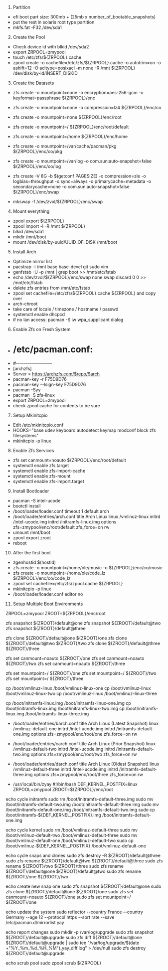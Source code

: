 1. Partition

 - efi boot part size: 300mb + (25mb x number_of_bootable_snapshots)
 - put the rest in solaris root type partition
 - mkfs.fat -F32 /dev/sda1

2. Create the Pool

 - Check device id with blkid /dev/sda2
 - export ZRPOOL=zmypool
 - touch /etc/zfs/${ZRPOOL}.cache
 - zpool create -o cachefile=/etc/zfs/${ZRPOOL}.cache -o autotrim=on -o ashift=12 -O acltype=posixacl -m none -R /mnt ${ZRPOOL} /dev/disk/by-id/INSERT_DISKID

3. Create the Datasets

 - zfs create -o mountpoint=none -o encryption=aes-256-gcm -o keyformat=passphrase ${ZRPOOL}/enc
 - zfs create -o mountpoint=none -o compression=lz4 ${ZRPOOL}/enc/co
 - zfs create -o mountpoint=none ${ZRPOOL}/enc/root
 - zfs create -o mountpoint=/ ${ZRPOOL}/enc/root/default
 - zfs create -o mountpoint=/home ${ZRPOOL}/enc/home
 - zfs create -o mountpoint=/var/cache/pacman/pkg ${ZRPOOL}/enc/co/pkg
 - zfs create -o mountpoint=/var/log -o com.sun:auto-snapshot=false ${ZRPOOL}/enc/co/log

 - zfs create -V 8G -b $(getconf PAGESIZE) -o compression=zle -o logbias=throughput -o sync=always -o primarycache=metadata -o secondarycache=none -o com.sun:auto-snapshot=false ${ZRPOOL}/enc/swap
 - mkswap -f /dev/zvol/${ZRPOOL}/enc/swap

4. Mount everything

 - zpool export ${ZRPOOL}
 - zpool import -l -R /mnt ${ZRPOOL}
 - blkid /dev/sda1
 - mkdir /mnt/boot
 - mount /dev/disk/by-uuid/UUID_OF_DISK /mnt/boot

5. Install Arch

 - Optimize mirror list
 - pacstrap -i /mnt base base-devel git sudo vim
 - genfstab -U -p /mnt | grep boot >> /mnt/etc/fstab
 - echo /dev/zvol/${ZRPOOL}/enc/swap none swap discard 0 0 >> /mnt/etc/fstab
 - delete zfs entries from /mnt/etc/fstab
 - zpool set cachefile=/etc/zfs/${ZRPOOL}.cache ${ZRPOOL} and copy over
 - arch-chroot
 - take care of locale / timezone / hostname / passwd
 - systemctl enable dhcpcd
 - if no lan access: pacman -S iw wpa_supplicant dialog

6. Enable Zfs on Fresh System

 - # /etc/pacman.conf:
 - #------------------
 - [archzfs]
 - Server = https://archzfs.com/$repo/$arch
 - pacman-key -r F75D9D76
 - pacman-key --lsign-key F75D9D76
 - pacman -Syy
 - pacman -S zfs-linux
 - export ZRPOOL=zmypool
 - check zpool cache for contents to be sure

7. Setup Mkinitcpio

 - Edit /etc/mkinitcpio.conf
 - HOOKS="base udev keyboard autodetect keymap modconf block zfs filesystems"
 - mkinitcpio -p linux

8. Enable Zfs Services
 - zfs set canmount=noauto ${ZRPOOL}/enc/root/default
 - systemctl enable zfs.target
 - systemctl enable zfs-import-cache
 - systemctl enable zfs-mount
 - systemctl enable zfs-import.target

9. Install Bootloader
 - pacman -S intel-ucode
 - bootctl install
 - /boot/loader/loader.conf
timeout 1
default arch
 - /boot/loader/entries/arch.conf
title   Arch Linux
linux   /vmlinuz-linux
initrd  /intel-ucode.img
initrd  /initramfs-linux.img
options zfs=zmypool/enc/root/default zfs_force=on rw
 - umount /mnt/boot
 - zpool export zroot
 - reboot

10. After the first boot

 - zgenhostid $(hostid)
 - zfs create -o mountpoint=/home/ole/music -o ${ZRPOOL}/enc/co/music
 - zfs create -o mountpoint=/home/ole/code_lz ${ZRPOOL}/enc/co/code_lz
 - zpool set cachefile=/etc/zfs/zpool.cache ${ZRPOOL}
 - mkinitcpio -p linux
 - /boot/loader/loader.conf
editor no

11. Setup Multiple Boot Environments

ZRPOOL=zmypool
ZROOT=${ZRPOOL}/enc/root

zfs snapshot ${ZROOT}/default@one
zfs snapshot ${ZROOT}/default@two
zfs snapshot ${ZROOT}/default@three

zfs clone ${ZROOT}/default@one ${ZROOT}/one
zfs clone ${ZROOT}/default@two ${ZROOT}/two
zfs clone ${ZROOT}/default@three ${ZROOT}/three

zfs set canmount=noauto ${ZROOT}/one
zfs set canmount=noauto ${ZROOT}/two
zfs set canmount=noauto ${ZROOT}/three

zfs set mountpoint=/ ${ZROOT}/one
zfs set mountpoint=/ ${ZROOT}/two
zfs set mountpoint=/ ${ZROOT}/three

cp /boot/vmlinuz-linux /boot/vmlinuz-linux-one
cp /boot/vmlinuz-linux /boot/vmlinuz-linux-two
cp /boot/vmlinuz-linux /boot/vmlinuz-linux-three

cp /boot/initramfs-linux.img /boot/initramfs-linux-one.img
cp /boot/initramfs-linux.img /boot/initramfs-linux-two.img
cp /boot/initramfs-linux.img /boot/initramfs-linux-three.img

 - /boot/loader/entries/barch.conf
title   Arch Linux (Latest Snapshot)
linux   /vmlinuz-default-one
initrd  /intel-ucode.img
initrd  /initramfs-default-one.img
options zfs=zmypool/enc/root/one zfs_force=on rw
 - /boot/loader/entries/carch.conf
title   Arch Linux (Prior Snapshot)
linux   /vmlinuz-default-two
initrd  /intel-ucode.img
initrd  /initramfs-default-two.img
options zfs=zmypool/enc/root/two zfs_force=on rw
 - /boot/loader/entries/darch.conf
title   Arch Linux (Oldest Snapshot)
linux   /vmlinuz-default-three
initrd  /intel-ucode.img
initrd  /initramfs-default-three.img
options zfs=zmypool/enc/root/three zfs_force=on rw

 - /usr/local/bin/zyay
#!/bin/bash
DEF_KERNEL_POSTFIX=linux
ZRPOOL=zmypool
ZROOT=${ZRPOOL}/enc/root

echo cycle initramfs
sudo rm /boot/initramfs-default-three.img
sudo mv /boot/initramfs-default-two.img /boot/initramfs-default-three.img
sudo mv /boot/initramfs-default-one.img /boot/initramfs-default-two.img
sudo cp /boot/initramfs-${DEF_KERNEL_POSTFIX}.img /boot/initramfs-default-one.img

echo cycle kernel
sudo rm /boot/vmlinuz-default-three
sudo mv /boot/vmlinuz-default-two /boot/vmlinuz-default-three
sudo mv /boot/vmlinuz-default-one /boot/vmlinuz-default-two
sudo cp /boot/vmlinuz-${DEF_KERNEL_POSTFIX} /boot/vmlinuz-default-one

echo cycle snaps and clones
sudo zfs destroy -R ${ZROOT}/default@three
sudo zfs rename ${ZROOT}/default@two ${ZROOT}/default@three
sudo zfs rename ${ZROOT}/two ${ZROOT}/three
sudo zfs rename ${ZROOT}/default@one ${ZROOT}/default@two
sudo zfs rename ${ZROOT}/one ${ZROOT}/two

echo create new snap one
sudo zfs snapshot ${ZROOT}/default@one
sudo zfs clone ${ZROOT}/default@one ${ZROOT}/one
sudo zfs set canmount=noauto ${ZROOT}/one
sudo zfs set mountpoint=/ ${ZROOT}/one

echo update the system
sudo reflector --country France --country Germany --age 12 --protocol https --sort rate --save /etc/pacman.d/mirrorlist
yay

echo report changes
sudo mkdir -p /var/log/upgrade
sudo zfs snapshot ${ZROOT}/default@upgrade
sudo zfs diff ${ZROOT}/default@one ${ZROOT}/default@upgrade | sudo tee "/var/log/upgrade/$(date +"%Y_%m_%d_%H_%M")_yay_diff.log" > /dev/null
sudo zfs destroy ${ZROOT}/default@upgrade

echo scrub pool
sudo zpool scrub ${ZRPOOL}

